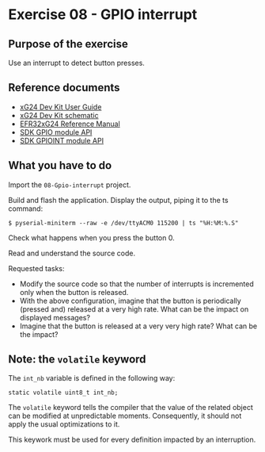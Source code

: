 # Exercise 08 - GPIO interrupt

## Purpose of the exercise

Use an interrupt to detect button presses.

## Reference documents

* [xG24 Dev Kit User Guide](https://www.silabs.com/documents/public/user-guides/ug524-brd2601b-user-guide.pdf)
* [xG24 Dev Kit schematic](https://www.silabs.com/documents/public/schematic-files/BRD2601B-A01-schematic.pdf)
* [EFR32xG24 Reference Manual](https://www.silabs.com/documents/public/reference-manuals/efr32xg24-rm.pdf)
* [SDK GPIO module API](https://docs.silabs.com/gecko-platform/5.0.2/platform-emlib-efr32xg24/gpio)
* [SDK GPIOINT module API](https://docs.silabs.com/gecko-platform/5.0.2/platform-driver/gpioint)

## What you have to do

Import the `08-Gpio-interrupt` project.

Build and flash the application. Display the output, piping it to the ts command:
```shell
$ pyserial-miniterm --raw -e /dev/ttyACM0 115200 | ts "%H:%M:%.S"
```

Check what happens when you press the button 0.

Read and understand the source code.

Requested tasks:
* Modify the source code so that the number of interrupts is incremented only when the button is released.
* With the above configuration, imagine that the button is periodically (pressed and) released at a very high rate. What can be the impact on displayed messages?
* Imagine that the button is released at a very very high rate? What can be the impact?

## Note: the `volatile` keyword

The `int_nb` variable is defined in the following way:
```
static volatile uint8_t int_nb;
```

The `volatile` keyword tells the compiler that the value of the related object can be modified at unpredictable moments. Consequently, it should not apply the usual optimizations to it.

This keywork must be used for every definition impacted by an interruption.